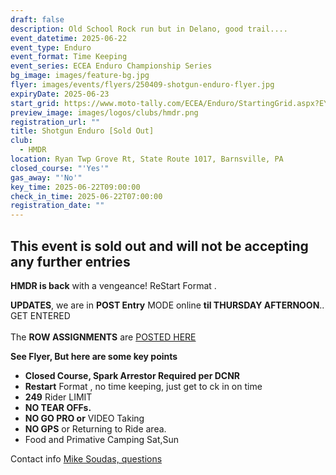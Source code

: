 ```yaml
---
draft: false
description: Old School Rock run but in Delano, good trail....
event_datetime: 2025-06-22
event_type: Enduro
event_format: Time Keeping
event_series: ECEA Enduro Championship Series
bg_image: images/feature-bg.jpg
flyer: images/events/flyers/250409-shotgun-enduro-flyer.jpg
expiryDate: 2025-06-23
start_grid: https://www.moto-tally.com/ECEA/Enduro/StartingGrid.aspx?EY=2025&EID=7
preview_image: images/logos/clubs/hmdr.png
registration_url: ""
title: Shotgun Enduro [Sold Out]
club:
  - HMDR
location: Ryan Twp Grove Rt, State Route 1017, Barnsville, PA
closed_course: "'Yes'"
gas_away: "'No'"
key_time: 2025-06-22T09:00:00
check_in_time: 2025-06-22T07:00:00
registration_date: ""
---
```

## **This event is sold out and will not be accepting any further entries**



**HMDR is back** with a vengeance!  ReStart Format .

**UPDATES**, we are in **POST Entry** MODE online **til THURSDAY AFTERNOON**.. GET ENTERED \
\
The **ROW ASSIGNMENTS** are [POSTED HERE](https://www.moto-tally.com/ECEA/Enduro/StartingGrid.aspx?EY=2024&EID=7)

**See Flyer, But here are  some key points**

* **Closed Course, Spark Arrestor Required per DCNR**
* **Restart** Format ,  no time keeping, just get to ck in on time
* **249** Rider LIMIT
* **NO TEAR OFFs.**  
* **NO GO PRO or** VIDEO Taking
* **NO GPS** or Returning to Ride area.
* Food and Primative Camping Sat,Sun

Contact info [Mike Soudas, questions ](mailto:msoudas@comcast.net)